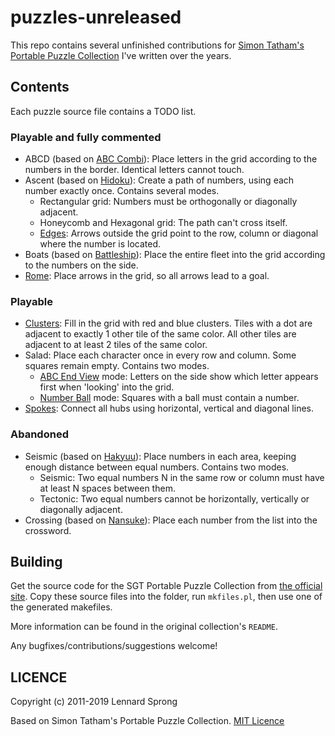 puzzles-unreleased
==================

This repo contains several unfinished contributions for [Simon Tatham's Portable Puzzle Collection](https://www.chiark.greenend.org.uk/~sgtatham/puzzles/) I've written over the years.

## Contents

Each puzzle source file contains a TODO list.

### Playable and fully commented

* ABCD (based on [ABC Combi](http://www.janko.at/Raetsel/AbcKombi/index.htm)): Place letters in the grid according to the numbers in the border. Identical letters cannot touch.
* Ascent (based on [Hidoku](http://www.janko.at/Raetsel/Hidoku/index.htm)): Create a path of numbers, using each number exactly once. Contains several modes.
   * Rectangular grid: Numbers must be orthogonally or diagonally adjacent.
   * Honeycomb and Hexagonal grid: The path can't cross itself.
   * [Edges](https://www.janko.at/Raetsel/Abc-Pfad/index.htm): Arrows outside the grid point to the row, column or diagonal where the number is located.
* Boats (based on [Battleship](http://www.janko.at/Raetsel/Battleships/index.htm)): Place the entire fleet into the grid according to the numbers on the side.
* [Rome](http://www.janko.at/Raetsel/Nikoli/Roma.htm): Place arrows in the grid, so all arrows lead to a goal.

### Playable

* [Clusters](http://www.inabapuzzle.com/honkaku/kura.html): Fill in the grid with red and blue clusters. Tiles with a dot are adjacent to exactly 1 other tile of the same color. All other tiles are adjacent to at least 2 tiles of the same color.
* Salad: Place each character once in every row and column. Some squares remain empty. Contains two modes.
   * [ABC End View](http://www.janko.at/Raetsel/AbcEndView/index.htm) mode: Letters on the side show which letter appears first when 'looking' into the grid.
   * [Number Ball](http://www.janko.at/Raetsel/Nanbaboru/index.htm) mode: Squares with a ball must contain a number.
* [Spokes](http://puzzlepicnic.com/genre?id=12): Connect all hubs using horizontal, vertical and diagonal lines.
   
### Abandoned

* Seismic (based on [Hakyuu](http://www.janko.at/Raetsel/Hakyuu/index.htm)): Place numbers in each area, keeping enough distance between equal numbers. Contains two modes.
   * Seismic: Two equal numbers N in the same row or column must have at least N spaces between them.
   * Tectonic: Two equal numbers cannot be horizontally, vertically or diagonally adjacent. 
* Crossing (based on [Nansuke](http://www.nikoli.co.jp/en/puzzles/number_skeleton.html)): Place each number from the list into the crossword.

## Building

Get the source code for the SGT Portable Puzzle Collection from [the official site](https://www.chiark.greenend.org.uk/~sgtatham/puzzles/). Copy these source files into the folder, run `mkfiles.pl`, then use one of the generated makefiles.

More information can be found in the original collection's `README`.

Any bugfixes/contributions/suggestions welcome!

## LICENCE

Copyright (c) 2011-2019 Lennard Sprong

Based on Simon Tatham's Portable Puzzle Collection. [MIT Licence](./LICENCE)

